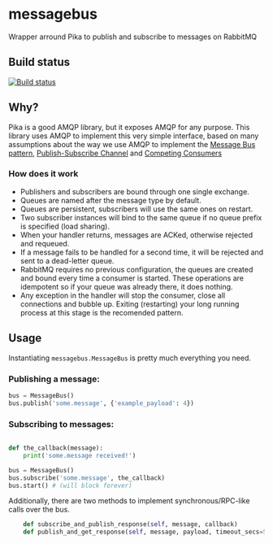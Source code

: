 messagebus
==========
Wrapper arround Pika to publish and subscribe to messages on RabbitMQ

## Build status
[![Build status](https://api.travis-ci.org/istepaniuk/messagebus.svg?branch=master)](https://www.travis-ci.org/istepaniuk/messagebus)

## Why?
Pika is a good AMQP library, but it exposes AMQP for any purpose.
This library uses AMQP to implement this very simple interface, based on many assumptions about the way we use AMQP to implement the [Message Bus pattern](https://www.enterpriseintegrationpatterns.com/patterns/messaging/MessageBus.html), [Publish-Subscribe Channel](https://www.enterpriseintegrationpatterns.com/patterns/messaging/PublishSubscribeChannel.html) and [Competing Consumers](https://www.enterpriseintegrationpatterns.com/patterns/messaging/CompetingConsumers.html)

### How does it work
* Publishers and subscribers are bound through one single exchange.
* Queues are named after the message type by default.
* Queues are persistent, subscribers will use the same ones on restart.
* Two subscriber instances will bind to the same queue if no queue prefix is specified (load sharing).
* When your handler returns, messages are ACKed, otherwise rejected and requeued.
* If a message fails to be handled for a second time, it will be rejected and sent to a dead-letter queue.
* RabbitMQ requires no previous configuration, the queues are created and bound every time a consumer is started. These operations are idempotent so if your queue was already there, it does nothing.
* Any exception in the handler will stop the consumer, close all connections and bubble up. Exiting (restarting) your long running process at this stage is the recomended pattern.

## Usage

Instantiating `messagebus.MessageBus` is pretty much everything you need.

### Publishing a message:
```python
bus = MessageBus()
bus.publish('some.message', {'example_payload': 4})
```

### Subscribing to messages:
```python

def the_callback(message):
    print('some.message received!')

bus = MessageBus()
bus.subscribe('some.message', the_callback)
bus.start() # (will block forever)
```

Additionally, there are two methods to implement synchronous/RPC-like calls over the bus.
```python
    def subscribe_and_publish_response(self, message, callback)
    def publish_and_get_response(self, message, payload, timeout_secs=5)
```
   
